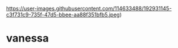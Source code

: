 
https://user-images.githubusercontent.com/114633488/192931145-c3f731c9-735f-47d5-bbee-aa88f351bfb5.jpeg)
# vanessa
